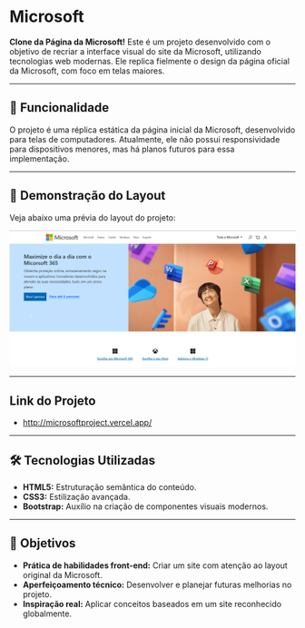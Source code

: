 # Microsoft

**Clone da Página da Microsoft!** Este é um projeto desenvolvido com o objetivo de recriar a interface visual do site da Microsoft, utilizando tecnologias web modernas. Ele replica fielmente o design da página oficial da Microsoft, com foco em telas maiores.

---

## 🚀 **Funcionalidade**

O projeto é uma réplica estática da página inicial da Microsoft, desenvolvido para telas de computadores. Atualmente, ele não possui responsividade para dispositivos menores, mas há planos futuros para essa implementação.

---

## 📸 **Demonstração do Layout**

Veja abaixo uma prévia do layout do projeto:

![alt text](image-1.png)

---
## Link do Projeto 
- http://microsoftproject.vercel.app/

---

## 🛠️ **Tecnologias Utilizadas**

- **HTML5:** Estruturação semântica do conteúdo.
- **CSS3:** Estilização avançada.
- **Bootstrap:** Auxílio na criação de componentes visuais modernos.

---

## 🎯 **Objetivos**

- **Prática de habilidades front-end:** Criar um site com atenção ao layout original da Microsoft.
- **Aperfeiçoamento técnico:** Desenvolver e planejar futuras melhorias no projeto.
- **Inspiração real:** Aplicar conceitos baseados em um site reconhecido globalmente.

